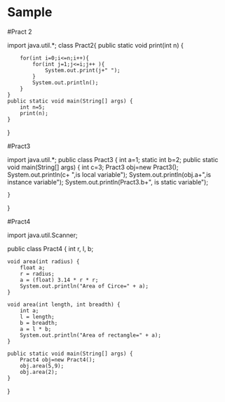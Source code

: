 # Sample

#Pract 2

import java.util.*;
class Pract2{
    public static void print(int n) {
        
        for(int i=0;i<=n;i++){
            for(int j=1;j<=i;j++ ){
                System.out.print(j+" ");
            }
            System.out.println();
        }
    }
    public static void main(String[] args) {
        int n=5;
        print(n);
    }
}


#Pract3

import java.util.*;
public class Pract3 {
    int a=1;
    static int b=2;
    public static void main(String[] args) {
        int c=3;
        Pract3 obj=new Pract3();
        System.out.println(c+ ",is local variable");
        System.out.println(obj.a+",is instance variable");
        System.out.println(Pract3.b+", is static variable");
        
    }
}

#Pract4

import java.util.Scanner;

public class Pract4 {
    int r, l, b;

    void area(int radius) {
        float a;
        r = radius;
        a = (float) 3.14 * r * r;
        System.out.println("Area of Circe=" + a);
    }

    void area(int length, int breadth) {
        int a;
        l = length;
        b = breadth;
        a = l * b;
        System.out.println("Area of rectangle=" + a);
    }

    public static void main(String[] args) {
        Pract4 obj=new Pract4();
        obj.area(5,9);
        obj.area(2);
    }
}

